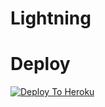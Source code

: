 # Lightning

# Deploy

[![Deploy To Heroku](https://www.herokucdn.com/deploy/button.svg)](https://heroku.com/deploy?template=https://github.com/KeinShin/Lightning-Groupbot)
